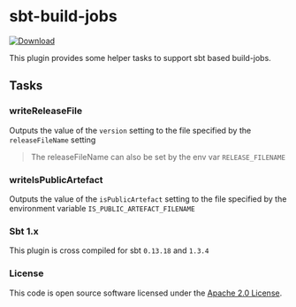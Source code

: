 
# sbt-build-jobs

 [ ![Download](https://img.shields.io/github/v/release/hmrc/sbt-build-jobs) ](https://open.artefacts.tax.service.gov.uk/ivy2/uk.gov.hmrc/sbt-build-jobs/scala_2.12/sbt_1.0/)

This plugin provides some helper tasks to support sbt based build-jobs.

## Tasks

### writeReleaseFile

Outputs the value of the `version` setting to the file specified by the `releaseFileName` setting

> The releaseFileName can also be set by the env var `RELEASE_FILENAME`

### writeIsPublicArtefact

Outputs the value of the `isPublicArtefact` setting to the file specified by the environment variable `IS_PUBLIC_ARTEFACT_FILENAME`

### Sbt 1.x

This plugin is cross compiled for sbt `0.13.18` and `1.3.4`

### License

This code is open source software licensed under the [Apache 2.0 License]("http://www.apache.org/licenses/LICENSE-2.0.html").
